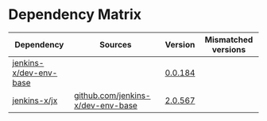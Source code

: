 # Dependency Matrix

Dependency | Sources | Version | Mismatched versions
---------- | ------- | ------- | -------------------
[jenkins-x/dev-env-base](https://github.com/jenkins-x/dev-env-base) |  | [0.0.184](https://github.com/jenkins-x/dev-env-base/releases/tag/v0.0.184) | 
[jenkins-x/jx](https://github.com/jenkins-x/jx) | [github.com/jenkins-x/dev-env-base](https://github.com/jenkins-x/dev-env-base) | [2.0.567](https://github.com/jenkins-x/jx/releases/tag/v2.0.567) | 
